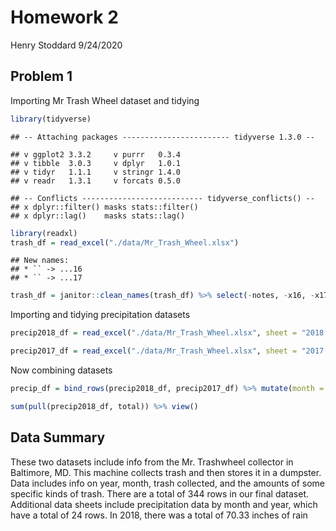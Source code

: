 Homework 2
================
Henry Stoddard
9/24/2020

## Problem 1

Importing Mr Trash Wheel dataset and tidying

``` r
library(tidyverse)
```

    ## -- Attaching packages ------------------------ tidyverse 1.3.0 --

    ## v ggplot2 3.3.2     v purrr   0.3.4
    ## v tibble  3.0.3     v dplyr   1.0.1
    ## v tidyr   1.1.1     v stringr 1.4.0
    ## v readr   1.3.1     v forcats 0.5.0

    ## -- Conflicts --------------------------- tidyverse_conflicts() --
    ## x dplyr::filter() masks stats::filter()
    ## x dplyr::lag()    masks stats::lag()

``` r
library(readxl)
trash_df = read_excel("./data/Mr_Trash_Wheel.xlsx")
```

    ## New names:
    ## * `` -> ...16
    ## * `` -> ...17

``` r
trash_df = janitor::clean_names(trash_df) %>% select(-notes, -x16, -x17) %>% drop_na(dumpster) %>% mutate(sports_balls = round(sports_balls), sports_balls = as.integer(sports_balls))
```

Importing and tidying precipitation datasets

``` r
precip2018_df = read_excel("./data/Mr_Trash_Wheel.xlsx", sheet = "2018 Precipitation", skip = 1) %>% janitor::clean_names() %>% drop_na(month) %>% mutate(year = 2018) %>% relocate(year)

precip2017_df = read_excel("./data/Mr_Trash_Wheel.xlsx", sheet = "2017 Precipitation", skip = 1) %>% janitor::clean_names() %>% drop_na(month) %>% mutate(year = 2017) %>% relocate(year)
```

Now combining datasets

``` r
precip_df = bind_rows(precip2018_df, precip2017_df) %>% mutate(month = month.name[month])
```

``` r
sum(pull(precip2018_df, total)) %>% view()
```

## Data Summary

These two datasets include info from the Mr. Trashwheel collector in
Baltimore, MD. This machine collects trash and then stores it in a
dumpster. Data includes info on year, month, trash collected, and the
amounts of some specific kinds of trash. There are a total of 344 rows
in our final dataset. Additional data sheets include precipitation data
by month and year, which have a total of 24 rows. In 2018, there was a
total of 70.33 inches of rain
